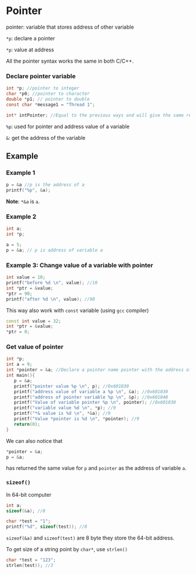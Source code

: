 # Pointer

pointer: variable that stores address of other variable

``*p``: declare a pointer

``*p``: value at address

All the pointer syntax works the same in both C/C++.

### Declare pointer variable

```c
int *p; //pointer to integer
char *p0; //pointer to character
double *p1; // pointer to double
const char *message1 = "Thread 1";

int* intPointer; //Equal to the previous ways and will give the same result
```

``%p``: used for pointer and address value of a variable

``&``: get the address of the variable

## Example

### Example 1

```c
p = &a //p is the address of a
printf("%p", &a);
```

**Note**: ``*&a`` is ``a``.

### Example 2

```c
int a;
int *p;

a = 5;
p = &a; // p is address of variable a
```

### Example 3: Change value of a variable with pointer

```cpp
int value = 10;
printf("before %d \n", value); //10
int *ptr = &value;
*ptr = 90;
printf("after %d \n", value); //90
```

This way also work with ``const`` variable (using ``gcc`` compiler)

```cpp
const int value = 32;
int *ptr = &value;
*ptr = 0;
```

### Get value of pointer

```c
int *p;
int a = 9;
int *pointer = &a; //Declare a pointer name pointer with the address of variable a
int main(){
   p = &a;
   printf("pointer value %p \n", p); //0x601030
   printf("address value of variable a %p \n", &a); //0x601030
   printf("address of pointer variable %p \n", &p); //0x601048
   printf("Value of variable pointer %p \n", pointer); //0x601030
   printf("variable value %d \n", *p); //9
   printf("*& value is %d \n", *&a); //9
   printf("Value *pointer is %d \n", *pointer); //9
   return(0);
}
```

We can also notice that

```c
*pointer = &a;
p = &a;
```

has returned the same value for ``p`` and ``pointer`` as the address of variable ``a``.

### ``sizeof()``

In 64-bit computer

```c
int a;
sizeof(&a); //8
```

```c
char *test = "1";
printf("%d", sizeof(test)); //8
```

``sizeof(&a)`` and ``sizeof(test)`` are 8 byte they store the 64-bit address.

To get size of a string point by ``char*``, use ``strlen()``

```c
char *test = "123";
strlen(test)); //3
```